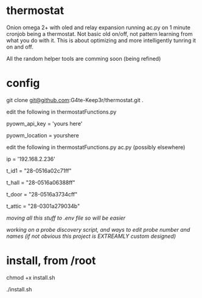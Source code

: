 # thermostat
Onion omega 2+ with oled and relay expansion running ac.py on 1 minute cronjob being a thermostat. Not basic old on/off, not pattern learning from what you do with it. This is about optimizing and more intelligently tunring it on and off.

All the random helper tools are comming soon (being refined)

# config
git clone git@github.com:G4te-Keep3r/thermostat.git .

edit the following in thermostatFunctions.py

pyowm_api_key = 'yours here'

pyowm_location = yourshere


edit the following in thermostatFunctions.py ac.py (possibly elsewhere)

ip = '192.168.2.236'

t_id1 = "28-0516a02c71ff"

t_hall = "28-0516a06388ff"

t_door = "28-0516a3734cff"

t_attic = "28-0301a279034b"


*moving all this stuff to .env file so will be easier*

*working on a probe discovery script, and ways to edit probe number and names (if not obvious this project is EXTREAMLY custom designed)*

# install, from /root
chmod +x install.sh

./install.sh
